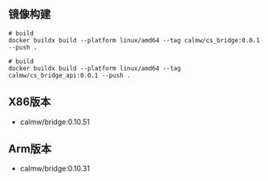 ## 镜像构建

``` shell
# build 
docker buildx build --platform linux/amd64 --tag calmw/cs_bridge:0.0.1 --push .
```

``` shell
# build 
docker buildx build --platform linux/amd64 --tag calmw/cs_bridge_api:0.0.1 --push .
```

## X86版本

- calmw/bridge:0.10.51

## Arm版本

- calmw/bridge:0.10.31
